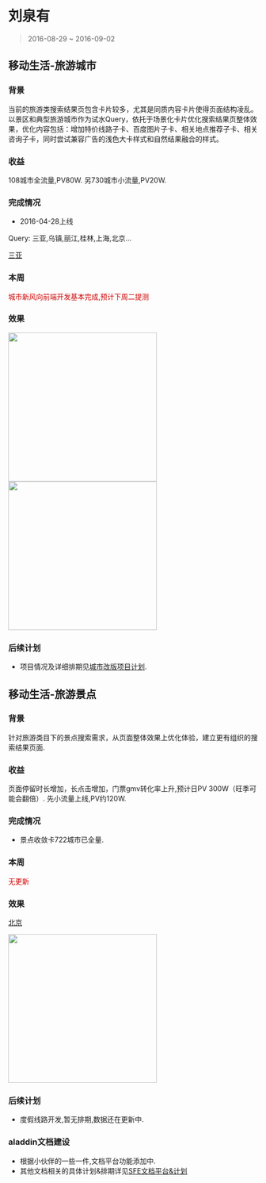 # 刘泉有

> 2016-08-29 ~ 2016-09-02

## 移动生活-旅游城市

### 背景

当前的旅游类搜索结果页包含卡片较多，尤其是同质内容卡片使得页面结构凌乱。以景区和典型旅游城市作为试水Query，依托于场景化卡片优化搜索结果页整体效果，优化内容包括：增加特价线路子卡、百度图片子卡、相关地点推荐子卡、相关咨询子卡，同时尝试兼容广告的浅色大卡样式和自然结果融合的样式。

### 收益

108城市全流量,PV80W.
另730城市小流量,PV20W.

### 完成情况

- 2016-04-28上线

Query: 三亚,乌镇,丽江,桂林,上海,北京...

[三亚](https://m.baidu.com/s?word=%E4%B8%89%E4%BA%9A&sid=105601)

### 本周

<p style="color:#c00">城市新风向前端开发基本完成,预计下周二提测</p>

### 效果

<img src="http://gitlab.baidu.com/psfe/ala-weeklyreport/uploads/1691a872ac3d6561745b661f755552ea/image.png" width="300">

<img src="http://gitlab.baidu.com/psfe/ala-weeklyreport/uploads/914046790cf61a8b2d0fe785aa0b32fe/image.png"  width="300">

### 后续计划

* 项目情况及详细排期见[城市改版项目计划](http://wiki.baidu.com/pages/viewpage.action?pageId=204667813).

## 移动生活-旅游景点

### 背景

针对旅游类目下的景点搜索需求，从页面整体效果上优化体验，建立更有组织的搜索结果页面.

### 收益

页面停留时长增加，长点击增加，门票gmv转化率上升,预计日PV 300W（旺季可能会翻倍）.
先小流量上线,PV约120W.

### 完成情况

- 景点收敛卡722城市已全量.

### 本周

<span style="color:#c00">无更新</span>

### 效果

[北京](https://m.baidu.com/ssid=fb07416b373367756361733f09/s?word=%E6%95%85%E5%AE%AB&sid=106555)

<img src="http://gitlab.baidu.com/psfe/ala-weeklyreport/uploads/8793638d1a7908e96a5a39a89ee91606/image.png" width="300">

### 后续计划

* 度假线路开发,暂无排期,数据还在更新中.

### aladdin文档建设

- 根据小伙伴的一些一件,文档平台功能添加中.
- 其他文档相关的具体计划&排期详见[SFE文档平台&计划](http://wiki.baidu.com/pages/viewpage.action?pageId=210385547)
